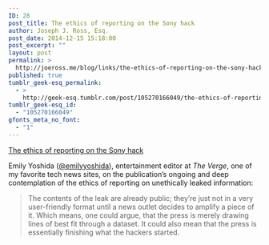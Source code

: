 ```yaml
---
ID: 28
post_title: The ethics of reporting on the Sony hack
author: Joseph J. Ross, Esq.
post_date: 2014-12-15 15:18:00
post_excerpt: ""
layout: post
permalink: >
  http://joeross.me/blog/links/the-ethics-of-reporting-on-the-sony-hack/
published: true
tumblr_geek-esq_permalink:
  - >
    http://geek-esq.tumblr.com/post/105270166049/the-ethics-of-reporting-on-the-sony-hack
tumblr_geek-esq_id:
  - "105270166049"
gfonts_meta_no_font:
  - "1"
---
```

<a href='http://www.theverge.com/2014/12/12/7384871/why-were-reporting-on-sony-leak-hack-ethics-mpaa'>The ethics of reporting on the Sony hack</a><div class="link_description"><p>Emily Yoshida (<a href="https://twitter.com/emilyyoshida" target="_blank">@emilyyoshida</a>), entertainment editor at <em>The Verge</em>, one of my favorite tech news sites, on the publication&#8217;s ongoing and deep contemplation of the ethics of reporting on unethically leaked information:</p>

<blockquote>
  <p>The contents of the leak are already public; they&#8217;re just not in a very user-friendly format until a news outlet decides to amplify a piece of it. Which means, one could argue, that the press is merely drawing lines of best fit through a dataset. It could also mean that the press is essentially finishing what the hackers started.</p>
</blockquote></div>